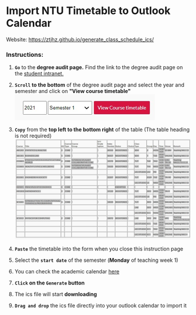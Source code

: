 # Import NTU Timetable to Outlook Calendar

Website: https://ztjhz.github.io/generate_class_schedule_ics/

### **Instructions:**

1. **`Go`** to the **degree audit page.** Find the link to the degree audit page on the [student intranet.](https://www.ntu.edu.sg/education/academic-services/information-on-intranet-pages-for-students)

2. **`Scroll` to the bottom** of the degree audit page and select the year and semester and click on **"View course timetable"**
   ![generate_course_timetable.jpeg](src/image/generate_course_timetable.jpeg)

3. **`Copy`** from the **top left to the bottom right** of the table (The table heading is not required)
   ![image/copy.jpeg](src/image/copy.jpeg)

4. **`Paste`** the timetable into the form when you close this instruction page

5. Select the **`start date`** of the semester (**Monday** of teaching week 1)

6. You can check the academic calendar [here](https://www.ntu.edu.sg/admissions/matriculation/academic-calendars)

7. **`Click` on the `Generate` button**

8. The ics file will start **downloading**

9. **`Drag and drop`** the ics file directly into your outlook calendar to import it
